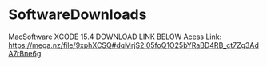 # SoftwareDownloads
MacSoftware
XCODE 15.4 DOWNLOAD LINK BELOW
Acess Link: https://mega.nz/file/9xphXCSQ#dqMrjS2I05foQ1O25bYRaBD4RB_ct7Zg3AdA7rBne6g
